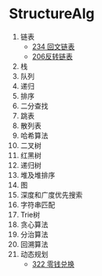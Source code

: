 # StructureAlg

1. 链表
   * [234 回文链表](https://leetcode-cn.com/problems/palindrome-linked-list/)
   * [206反转链表](https://leetcode-cn.com/problems/reverse-linked-list/)
2. 栈
3. 队列
4. 递归
5. 排序
6. 二分查找
7. 跳表
8. 散列表
9. 哈希算法
10. 二叉树
11. 红黑树
12. 递归树
13. 堆及堆排序
14. 图
15. 深度和广度优先搜索
16. 字符串匹配
17. Trie树
18. 贪心算法
19. 分治算法
20. 回溯算法
21. 动态规划
    * [322 零钱兑换](https://leetcode-cn.com/problems/coin-change/)

